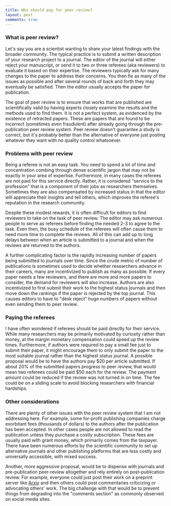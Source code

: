 ```yaml
---
title: Who should pay for peer review?
layout: post
comments: true
---
```


### What is peer review?

Let's say you are a scientist wanting to share your latest findings with the broader community. The typical practice is to submit a written description of your research project to a journal. The editor of the journal will either reject your manuscript, or send it to two or three referees (aka reviewers) to evaluate it based on their expertise. The reviewers typically ask for many changes to the paper to address their concerns. You then fix as many of the issues as possible and after several rounds of back and forth they may eventually be satisfied. Then the editor usually accepts the paper for publication. 

The goal of peer review is to ensure that works that are published are scientifically valid by having experts closely examine the results and the methods used to find them. It is not a perfect system, as evidenced by the existence of retracted papers. These are papers that are found to be incorrect (sometimes even fraudulent) after already going through the pre-publication peer review system. Peer review doesn't guarantee a study is correct, but it's probably better than the alternative of everyone just posting whatever they want with no quality control whatsoever. 

### Problems with peer review

Being a referee is not an easy task. You need to spend a lot of time and concentration combing through dense scientific jargon that may not be exactly in your area of expertise. Furthermore, in many cases the referees are not paid for this service directly. Rather, it is considered "service to the profession" that is a component of their jobs as researchers themselves. Sometimes they are also compensated by increased status in that the editor will appreciate their insights and tell others, which improves the referee's reputation in the research community. 

Despite these modest rewards, it is often difficult for editors to find reviewers to take on the task of peer review. The editor may ask numerous people to serve as referees before finding the needed 2-3 to agree to the task. Even then, the busy schedule of the referees will often cause them to need more time to complete the reviews. All of this can add up to long delays between when an article is submitted to a journal and when the reviews are returned to the authors. 

A further complicating factor is the rapidly increasing number of papers being submitted to journals over time. Since the crude metric of number of publications is sometimes used to decide whether researchers advance in their careers, many are incentivized to publish as many as possible. If every paper needs a few reviewers, and there are more and more papers to consider, the demand for reviewers will also increase. Authors are also incentivized to first submit their work to the highest status journals and then move down the rankings if the paper is rejected by the top journal. This causes editors to have to "desk reject" huge numbers of papers without even sending them to peer review.

### Paying the referees

I have often wondered if referees should be paid directly for their service. While many researchers may be primarily motivated by curiosity rather than money, at the margin monetary compensation could speed up the review times. Furthermore, if authors were required to pay a small fee just to submit their paper, it might encourage them to only submit the paper to the most suitable journal rather than the highest status journal. A possible proposal would be to have the authors pay \$20 per article submitted. If about 20% of the submitted papers progress to peer review, that would mean two referees could be paid \$50 each for the review. The payment amount could be reduced if the review was not turned in on time. The fee could be on a sliding scale to avoid blocking researchers with financial hardships.

### Other considerations

There are plenty of other issues with the peer review system that I am not addressing here. For example, some for-profit publishing companies charge exorbitant fees (thousands of dollars) to the authors after the publication has been accepted. In other cases people are not allowed to read the publication unless they purchase a costly subscription. These fees are usually paid with grant money, which primarily comes from the taxpayer. There have been numerous efforts by the scientific community to set up alternative journals and other publishing platforms that are less costly and universally accessible, with mixed success. 

Another, more aggressive proposal, would be to dispense with journals and pre-publication peer-review altogether and rely entirely on post-publication review. For example, everyone could just post their work on a preprint server like [Arxiv](https://arxiv.org/) and then others could post commentaries criticizing or advocating others' work. The big challenge with that would be to prevent things from degrading into the "comments section" as commonly observed on social media sites. 

